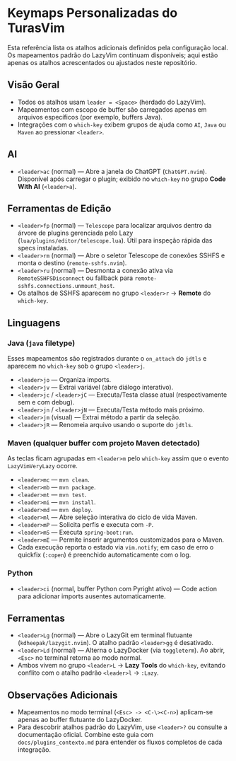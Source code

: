 # Keymaps Personalizadas do TurasVim

Esta referência lista os atalhos adicionais definidos pela configuração local. Os mapeamentos padrão do LazyVim continuam disponíveis; aqui estão apenas os atalhos acrescentados ou ajustados neste repositório.

## Visão Geral
- Todos os atalhos usam `leader = <Space>` (herdado do LazyVim).
- Mapeamentos com escopo de buffer são carregados apenas em arquivos específicos (por exemplo, buffers Java).
- Integrações com o `which-key` exibem grupos de ajuda como `AI`, `Java` ou `Maven` ao pressionar `<leader>`.

## AI
- `<leader>ac` (normal) — Abre a janela do ChatGPT (`ChatGPT.nvim`). Disponível após carregar o plugin; exibido no `which-key` no grupo **Code With AI** (`<leader>a`).

## Ferramentas de Edição
- `<leader>fp` (normal) — `Telescope` para localizar arquivos dentro da árvore de plugins gerenciada pelo Lazy (`lua/plugins/editor/telescope.lua`). Útil para inspeção rápida das specs instaladas.
- `<leader>rm` (normal) — Abre o seletor Telescope de conexões SSHFS e monta o destino (`remote-sshfs.nvim`).
- `<leader>ru` (normal) — Desmonta a conexão ativa via `RemoteSSHFSDisconnect` ou fallback para `remote-sshfs.connections.unmount_host`.
- Os atalhos de SSHFS aparecem no grupo `<leader>r` → **Remote** do `which-key`.

## Linguagens
### Java (`java` filetype)
Esses mapeamentos são registrados durante o `on_attach` do `jdtls` e aparecem no `which-key` sob o grupo `<leader>j`.
- `<leader>jo` — Organiza imports.
- `<leader>jv` — Extrai variável (abre diálogo interativo).
- `<leader>jc` / `<leader>jC` — Executa/Testa classe atual (respectivamente sem e com debug).
- `<leader>jn` / `<leader>jN` — Executa/Testa método mais próximo.
- `<leader>jm` (visual) — Extrai método a partir da seleção.
- `<leader>jR` — Renomeia arquivo usando o suporte do `jdtls`.

### Maven (qualquer buffer com projeto Maven detectado)
As teclas ficam agrupadas em `<leader>m` pelo `which-key` assim que o evento `LazyVimVeryLazy` ocorre.
- `<leader>mc` — `mvn clean`.
- `<leader>mb` — `mvn package`.
- `<leader>mt` — `mvn test`.
- `<leader>mi` — `mvn install`.
- `<leader>md` — `mvn deploy`.
- `<leader>ml` — Abre seleção interativa do ciclo de vida Maven.
- `<leader>mP` — Solicita perfis e executa com `-P`.
- `<leader>mS` — Executa `spring-boot:run`.
- `<leader>mE` — Permite inserir argumentos customizados para o Maven.
- Cada execução reporta o estado via `vim.notify`; em caso de erro o quickfix (`:copen`) é preenchido automaticamente com o log.

### Python
- `<leader>ci` (normal, buffer Python com Pyright ativo) — Code action para adicionar imports ausentes automaticamente.

## Ferramentas
- `<leader>Lg` (normal) — Abre o LazyGit em terminal flutuante (`kdheepak/lazygit.nvim`). O atalho padrão `<leader>gg` é desativado.
- `<leader>Ld` (normal) — Alterna o LazyDocker (via `toggleterm`). Ao abrir, `<Esc>` no terminal retorna ao modo normal.
- Ambos vivem no grupo `<leader>L` → **Lazy Tools** do `which-key`, evitando conflito com o atalho padrão `<leader>l` → `:Lazy`.

## Observações Adicionais
- Mapeamentos no modo terminal (`<Esc> -> <C-\><C-n>`) aplicam-se apenas ao buffer flutuante do LazyDocker.
- Para descobrir atalhos padrão do LazyVim, use `<leader>?` ou consulte a documentação oficial. Combine este guia com `docs/plugins_contexto.md` para entender os fluxos completos de cada integração.
